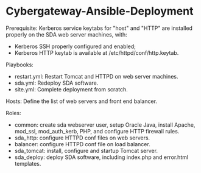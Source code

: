 Cybergateway-Ansible-Deployment
===============================
Prerequisite: Kerberos service keytabs for "host" and "HTTP" are installed properly on the SDA web server machines, with:
  - Kerberos SSH properly configured and enabled;
  - Kerberos HTTP keytab is available at /etc/httpd/conf/http.keytab.  

Playbooks:
   - restart.yml: Restart Tomcat and HTTPD on web server machines.
   - sda.yml: Redeploy SDA software.
   - site.yml: Complete deployment from scratch. 

Hosts: Define the list of web servers and front end balancer.

Roles:
   - common: create sda webserver user, setup Oracle Java, install Apache, mod_ssl, mod_auth_kerb, PHP, and configure HTTP firewall rules. 
   - sda_http: configure HTTPD conf files on web servers.
   - balancer: configure HTTPD conf file on load balancer. 
   - sda_tomcat: install, configure and startup Tomcat server.  
   - sda_deploy: deploy SDA software, including index.php and error.html templates.  
